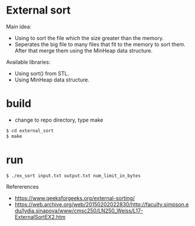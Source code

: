 # External sort

Main idea:
- Using to sort the file which the size greater than the memory.
- Seperates the big file to many files that fit to the memory to sort them. After that merge them using the MinHeap data structure.

Available libraries:
- Using sort() from STL.
- Using MinHeap data structure.

# build

- change to repo directory, type make
```sh
$ cd external_sort
$ make
```

# run
```sh
$ ./ex_sort input.txt output.txt num_limit_in_bytes
```

Refererences

- https://www.geeksforgeeks.org/external-sorting/
- https://web.archive.org/web/20150202022830/http://faculty.simpson.edu/lydia.sinapova/www/cmsc250/LN250_Weiss/L17-ExternalSortEX2.htm
